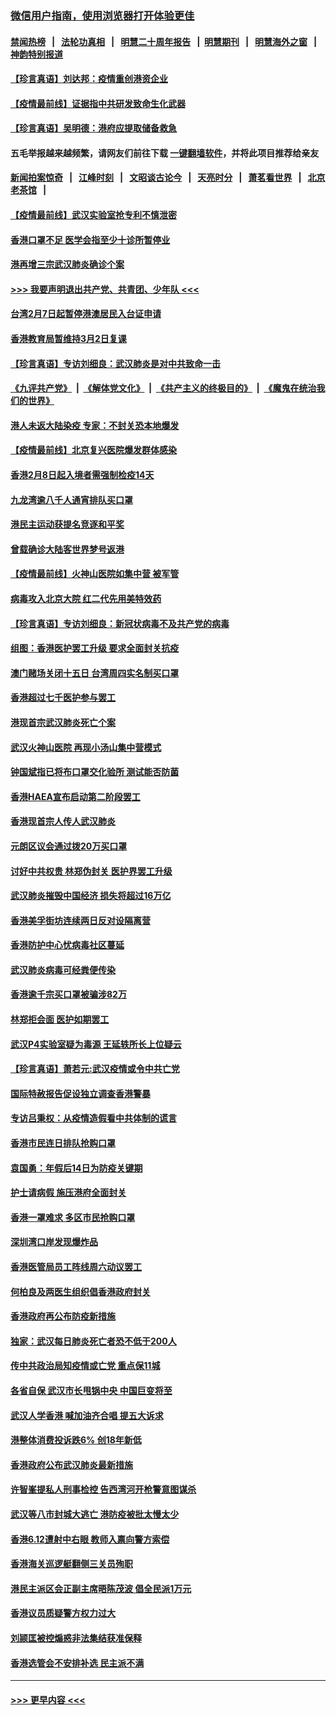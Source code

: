 ### [微信用户指南，使用浏览器打开体验更佳](https://github.com/gfw-breaker/banned-news1/blob/master/indexes/wechat-guide.md?t=0)
#### [禁闻热榜](热点新闻.md?t=0)  &nbsp;&nbsp;|&nbsp;&nbsp; [法轮功真相](https://github.com/gfw-breaker/truth/blob/master/README.md?t=0) &nbsp;&nbsp;|&nbsp;&nbsp; [明慧二十周年报告](https://github.com/gfw-breaker/mh-reports/blob/master/README.md?t=0) &nbsp;&nbsp;|&nbsp;&nbsp;[明慧期刊](https://github.com/gfw-breaker/mh-qikan) &nbsp;&nbsp;|&nbsp;&nbsp; [明慧海外之窗](https://github.com/gfw-breaker/mh-news/blob/master/README.md?t=0) &nbsp;&nbsp;|&nbsp;&nbsp; [神韵特别报道](https://github.com/gfw-breaker/mh-news/blob/master/shenyun.md?t=0)
#### [【珍言真语】刘达邦：疫情重创港资企业](../pages/nsc415/n11854274.md?t=02091602) 
#### [【疫情最前线】证据指中共研发致命生化武器](../pages/nsc415/n11853087.md?t=02091602) 
#### [【珍言真语】吴明德：港府应提取储备救急](../pages/nsc415/n11852734.md?t=02091602) 
#### 五毛举报越来越频繁，请网友们前往下载 [一键翻墙软件](https://github.com/gfw-breaker/ssr-accounts)，并将此项目推荐给亲友
#### [新闻拍案惊奇](https://github.com/gfw-breaker/banned-news1/blob/master/pages/link4.md) &nbsp;&nbsp;|&nbsp;&nbsp; [江峰时刻](https://github.com/gfw-breaker/banned-news1/blob/master/pages/link4.md) &nbsp;&nbsp;|&nbsp;&nbsp; [文昭谈古论今](https://github.com/gfw-breaker/banned-news1/blob/master/pages/link4.md) &nbsp;&nbsp;|&nbsp;&nbsp; [天亮时分](https://github.com/gfw-breaker/banned-news1/blob/master/pages/link4.md) &nbsp;&nbsp;|&nbsp;&nbsp; [萧茗看世界](https://github.com/gfw-breaker/banned-news1/blob/master/pages/link4.md) &nbsp;&nbsp;|&nbsp;&nbsp; [北京老茶馆](https://github.com/gfw-breaker/banned-news1/blob/master/pages/link4.md) &nbsp;&nbsp;|&nbsp;&nbsp; 
#### [【疫情最前线】武汉实验室抢专利不慎泄密](../pages/nsc415/n11850310.md?t=02091602) 
#### [香港口罩不足 医学会指至少十诊所暂停业](../pages/nsc415/n11850301.md?t=02091602) 
#### [港再增三宗武汉肺炎确诊个案](../pages/nsc415/n11850328.md?t=02091602) 
#### [>>> 我要声明退出共产党、共青团、少年队 <<<](https://github.com/begood0513/goodnews/blob/master/quit/letter.md) 
#### [台湾2月7日起暂停港澳居民入台证申请](../pages/nsc415/n11850304.md?t=02091602) 
#### [香港教育局暂维持3月2日复课](../pages/nsc415/n11850260.md?t=02091602) 
#### [【珍言真语】专访刘细良：武汉肺炎是对中共致命一击](../pages/nsc415/n11849934.md?t=02091602) 
#### [《九评共产党》](https://github.com/begood0513/9ping.md/blob/master/README.md) &nbsp;|&nbsp; [《解体党文化》](../../../../jtdwh.md/blob/master/README.md)  &nbsp;|&nbsp; [《共产主义的终极目的》](../../../../gczydzjmd.md/blob/master/README.md) &nbsp;|&nbsp; [《魔鬼在统治我们的世界》](../../../../mgztzwmdsj.md/blob/master/README.md) 
#### [港人未返大陆染疫 专家：不封关恐本地爆发](../pages/nsc415/n11848021.md?t=02091602) 
#### [【疫情最前线】北京复兴医院爆发群体感染](../pages/nsc415/n11847626.md?t=02091602) 
#### [香港2月8日起入境者需强制检疫14天](../pages/nsc415/n11847658.md?t=02091602) 
#### [九龙湾逾八千人通宵排队买口罩](../pages/nsc415/n11847647.md?t=02091602) 
#### [港民主运动获提名竞逐和平奖](../pages/nsc415/n11847633.md?t=02091602) 
#### [曾载确诊大陆客世界梦号返港](../pages/nsc415/n11847608.md?t=02091602) 
#### [【疫情最前线】火神山医院如集中营 被军管](../pages/nsc415/n11847524.md?t=02091602) 
#### [病毒攻入北京大院 红二代先用美特效药](../pages/nsc415/n11847427.md?t=02091602) 
#### [【珍言真语】专访刘细良：新冠状病毒不及共产党的病毒](../pages/nsc415/n11847164.md?t=02091602) 
#### [组图：香港医护罢工升级 要求全面封关抗疫](../pages/nsc415/n11844107.md?t=02091602) 
#### [澳门赌场关闭十五日 台湾周四实名制买口罩](../pages/nsc415/n11845083.md?t=02091602) 
#### [香港超过七千医护参与罢工](../pages/nsc415/n11845051.md?t=02091602) 
#### [港现首宗武汉肺炎死亡个案](../pages/nsc415/n11844998.md?t=02091602) 
#### [武汉火神山医院 再现小汤山集中营模式](../pages/nsc415/n11844763.md?t=02091602) 
#### [钟国斌指已将布口罩交化验所 测试能否防菌](../pages/nsc415/n11842783.md?t=02091602) 
#### [香港HAEA宣布启动第二阶段罢工](../pages/nsc415/n11842723.md?t=02091602) 
#### [香港现首宗人传人武汉肺炎](../pages/nsc415/n11842766.md?t=02091602) 
#### [元朗区议会通过拨20万买口罩](../pages/nsc415/n11842754.md?t=02091602) 
#### [讨好中共权贵 林郑伪封关 医护界罢工升级](../pages/nsc415/n11842359.md?t=02091602) 
#### [武汉肺炎摧毁中国经济 损失将超过16万亿](../pages/nsc415/n11839723.md?t=02091602) 
#### [香港美孚街坊连续两日反对设隔离营](../pages/nsc415/n11839962.md?t=02091602) 
#### [香港防护中心忧病毒社区蔓延](../pages/nsc415/n11839933.md?t=02091602) 
#### [武汉肺炎病毒可经粪便传染](../pages/nsc415/n11839939.md?t=02091602) 
#### [香港逾千宗买口罩被骗涉82万](../pages/nsc415/n11839914.md?t=02091602) 
#### [林郑拒会面 医护如期罢工](../pages/nsc415/n11839892.md?t=02091602) 
#### [武汉P4实验室疑为毒源 王延轶所长上位疑云](../pages/nsc415/n11835543.md?t=02091602) 
#### [【珍言真语】萧若元:武汉疫情或令中共亡党](../pages/nsc415/n11829394.md?t=02091602) 
#### [国际特赦报告促设独立调查香港警暴](../pages/nsc415/n11833845.md?t=02091602) 
#### [专访吕秉权：从疫情造假看中共体制的谎言](../pages/nsc415/n11833813.md?t=02091602) 
#### [香港市民连日排队抢购口罩](../pages/nsc415/n11833794.md?t=02091602) 
#### [袁国勇：年假后14日为防疫关键期](../pages/nsc415/n11831088.md?t=02091602) 
#### [护士请病假 施压港府全面封关](../pages/nsc415/n11831030.md?t=02091602) 
#### [香港一罩难求 多区市民抢购口罩](../pages/nsc415/n11831002.md?t=02091602) 
#### [深圳湾口岸发现爆炸品](../pages/nsc415/n11828802.md?t=02091602) 
#### [香港医管局员工阵线周六动议罢工](../pages/nsc415/n11828762.md?t=02091602) 
#### [何柏良及两医生组织倡香港政府封关](../pages/nsc415/n11828749.md?t=02091602) 
#### [香港政府再公布防疫新措施](../pages/nsc415/n11828716.md?t=02091602) 
#### [独家：武汉每日肺炎死亡者恐不低于200人](../pages/nsc415/n11828240.md?t=02091602) 
#### [传中共政治局知疫情或亡党 重点保11城](../pages/nsc415/n11828145.md?t=02091602) 
#### [各省自保 武汉市长甩锅中央 中国巨变将至](../pages/nsc415/n11828021.md?t=02091602) 
#### [武汉人学香港 喊加油齐合唱 提五大诉求](../pages/nsc415/n11827046.md?t=02091602) 
#### [港整体消费投诉跌6% 创18年新低](../pages/nsc415/n11817280.md?t=02091602) 
#### [香港政府公布武汉肺炎最新措施](../pages/nsc415/n11817152.md?t=02091602) 
#### [许智峯提私人刑事检控 告西湾河开枪警意图谋杀](../pages/nsc415/n11817132.md?t=02091602) 
#### [武汉等八市封城大逃亡 港防疫被批太慢太少](../pages/nsc415/n11817058.md?t=02091602) 
#### [香港6.12遭射中右眼 教师入禀向警方索偿](../pages/nsc415/n11814678.md?t=02091602) 
#### [香港海关巡逻艇翻侧三关员殉职](../pages/nsc415/n11814604.md?t=02091602) 
#### [港民主派区会正副主席晤陈茂波 倡全民派1万元](../pages/nsc415/n11814582.md?t=02091602) 
#### [香港议员质疑警方权力过大](../pages/nsc415/n11814560.md?t=02091602) 
#### [刘颕匡被控煽惑非法集结获准保释](../pages/nsc415/n11811727.md?t=02091602) 
#### [香港选管会不安排补选 民主派不满](../pages/nsc415/n11811691.md?t=02091602) 

----
#### [ >>> 更早内容 <<< ](../indexes/nsc415-earlier.md)
